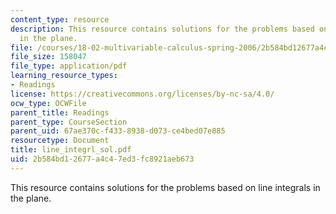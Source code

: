 ```yaml
---
content_type: resource
description: This resource contains solutions for the problems based on line integrals
  in the plane.
file: /courses/18-02-multivariable-calculus-spring-2006/2b584bd12677a4c47ed3fc8921aeb673_line_integrl_sol.pdf
file_size: 158047
file_type: application/pdf
learning_resource_types:
- Readings
license: https://creativecommons.org/licenses/by-nc-sa/4.0/
ocw_type: OCWFile
parent_title: Readings
parent_type: CourseSection
parent_uid: 67ae370c-f433-8938-d073-ce4bed07e885
resourcetype: Document
title: line_integrl_sol.pdf
uid: 2b584bd1-2677-a4c4-7ed3-fc8921aeb673
---
```

This resource contains solutions for the problems based on line integrals in the plane.